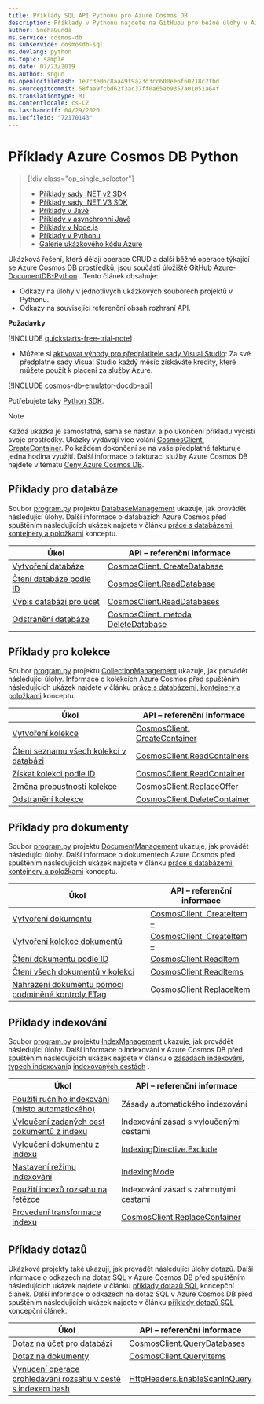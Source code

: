 ```yaml
---
title: Příklady SQL API Pythonu pro Azure Cosmos DB
description: Příklady v Pythonu najdete na GitHubu pro běžné úlohy v Azure Cosmos DB, včetně operací CRUD.
author: SnehaGunda
ms.service: cosmos-db
ms.subservice: cosmosdb-sql
ms.devlang: python
ms.topic: sample
ms.date: 07/23/2019
ms.author: sngun
ms.openlocfilehash: 1e7c3e06c8aa49f9a23d3cc600ee6f60218c2fbd
ms.sourcegitcommit: 58faa9fcbd62f3ac37ff0a65ab9357a01051a64f
ms.translationtype: MT
ms.contentlocale: cs-CZ
ms.lasthandoff: 04/29/2020
ms.locfileid: "72170143"
---
```

# <a name="azure-cosmos-db-python-examples"></a>Příklady Azure Cosmos DB Python

> [!div class="op_single_selector"]
> * [Příklady sady .NET v2 SDK](sql-api-dotnet-samples.md)
> * [Příklady sady .NET V3 SDK](sql-api-dotnet-v3sdk-samples.md)
> * [Příklady v Javě](sql-api-java-samples.md)
> * [Příklady v asynchronní Javě](sql-api-async-java-samples.md)
> * [Příklady v Node.js](sql-api-nodejs-samples.md)
> * [Příklady v Pythonu](sql-api-python-samples.md)
> * [Galerie ukázkového kódu Azure](https://azure.microsoft.com/resources/samples/?sort=0&service=cosmos-db)
> 
> 

Ukázková řešení, která dělají operace CRUD a další běžné operace týkající se Azure Cosmos DB prostředků, jsou součástí úložiště GitHub [Azure-DocumentDB-Python](https://github.com/Azure/azure-documentdb-python) . Tento článek obsahuje:

* Odkazy na úlohy v jednotlivých ukázkových souborech projektů v Pythonu. 
* Odkazy na související referenční obsah rozhraní API.

**Požadavky**

[!INCLUDE [quickstarts-free-trial-note](../../includes/quickstarts-free-trial-note.md)]

- Můžete si [aktivovat výhody pro předplatitele sady Visual Studio](https://azure.microsoft.com/pricing/member-offers/msdn-benefits-details/?ref=microsoft.com&utm_source=microsoft.com&utm_medium=docs&utm_campaign=visualstudio): Za své předplatné sady Visual Studio každý měsíc získáváte kredity, které můžete použít k placení za služby Azure.

[!INCLUDE [cosmos-db-emulator-docdb-api](../../includes/cosmos-db-emulator-docdb-api.md)]

Potřebujete taky [Python SDK](sql-api-sdk-python.md). 
   
   > [!NOTE]
   > Každá ukázka je samostatná, sama se nastaví a po ukončení příkladu vyčistí svoje prostředky. Ukázky vydávají více volání [CosmosClient. CreateContainer](/python/api/azure-cosmos/azure.cosmos.cosmos_client.cosmosclient?view=azure-python#createcontainer-database-link--collection--options-none-). Po každém dokončení se na vaše předplatné fakturuje jedna hodina využití. Další informace o fakturaci služby Azure Cosmos DB najdete v tématu [Ceny Azure Cosmos DB](https://azure.microsoft.com/pricing/details/cosmos-db/).
   > 
   > 

## <a name="database-examples"></a>Příklady pro databáze
Soubor [program.py](https://github.com/Azure/azure-documentdb-python/blob/master/samples/DatabaseManagement/Program.py) projektu [DatabaseManagement](https://github.com/Azure/azure-documentdb-python/blob/master/samples/DatabaseManagement) ukazuje, jak provádět následující úlohy. Další informace o databázích Azure Cosmos před spuštěním následujících ukázek najdete v článku [práce s databázemi, kontejnery a položkami](databases-containers-items.md) konceptu. 

| Úkol | API – referenční informace |
| --- | --- |
| [Vytvoření databáze](https://github.com/Azure/azure-documentdb-python/blob/master/samples/DatabaseManagement/Program.py#L65-L76) |[CosmosClient. CreateDatabase](/python/api/azure-cosmos/azure.cosmos.cosmos_client.cosmosclient?view=azure-python#createdatabase-database--options-none-) |
| [Čtení databáze podle ID](https://github.com/Azure/azure-documentdb-python/blob/master/samples/DatabaseManagement/Program.py#L79-L96) |[CosmosClient.ReadDatabase](/python/api/azure-cosmos/azure.cosmos.cosmos_client.cosmosclient?view=azure-python#readdatabase-database-link--options-none-) |
| [Výpis databází pro účet](https://github.com/Azure/azure-documentdb-python/blob/master/samples/DatabaseManagement/Program.py#L99-L110) |[CosmosClient.ReadDatabases](/python/api/azure-cosmos/azure.cosmos.cosmos_client.cosmosclient?view=azure-python#readdatabases-options-none-) |
| [Odstranění databáze](https://github.com/Azure/azure-documentdb-python/blob/master/samples/DatabaseManagement/Program.py#L113-L126) |[CosmosClient. metoda DeleteDatabase](/python/api/azure-cosmos/azure.cosmos.cosmos_client.cosmosclient?view=azure-python#deletedatabase-database-link--options-none-) |

## <a name="collection-examples"></a>Příklady pro kolekce
Soubor [program.py](https://github.com/Azure/azure-documentdb-python/blob/master/samples/CollectionManagement/Program.py) projektu [CollectionManagement](https://github.com/Azure/azure-documentdb-python/blob/master/samples/CollectionManagement) ukazuje, jak provádět následující úlohy. Informace o kolekcích Azure Cosmos před spuštěním následujících ukázek najdete v článku [práce s databázemi, kontejnery a položkami](databases-containers-items.md) konceptu. 

| Úkol | API – referenční informace |
| --- | --- |
| [Vytvoření kolekce](https://github.com/Azure/azure-documentdb-python/blob/master/samples/CollectionManagement/Program.py#L84-L135) |[CosmosClient. CreateContainer](/python/api/azure-cosmos/azure.cosmos.cosmos_client.cosmosclient?view=azure-python#createcontainer-database-link--collection--options-none-) |
| [Čtení seznamu všech kolekcí v databázi](https://github.com/Azure/azure-documentdb-python/blob/master/samples/CollectionManagement/Program.py#L210-L222) |[CosmosClient.ReadContainers](/python/api/azure-cosmos/azure.cosmos.cosmos_client.cosmosclient?view=azure-python#readcontainers-database-link--options-none-) |
| [Získat kolekci podle ID](https://github.com/Azure/azure-documentdb-python/blob/master/samples/CollectionManagement/Program.py#L190-L208) |[CosmosClient.ReadContainer](/python/api/azure-cosmos/azure.cosmos.cosmos_client.cosmosclient?view=azure-python#readcontainer-collection-link--options-none-) |
| [Změna propustnosti kolekce](https://github.com/Azure/azure-documentdb-python/blob/master/samples/CollectionManagement/Program.py#L184-L188) | [CosmosClient.ReplaceOffer](/python/api/azure-cosmos/azure.cosmos.cosmos_client.cosmosclient?view=azure-python#replaceoffer-offer-link--offer-)|
| [Odstranění kolekce](https://github.com/Azure/azure-documentdb-python/blob/master/samples/CollectionManagement/Program.py#L224-L238) |[CosmosClient.DeleteContainer](/python/api/azure-cosmos/azure.cosmos.cosmos_client.cosmosclient?view=azure-python#deletecontainer-collection-link--options-none-) |

## <a name="document-examples"></a>Příklady pro dokumenty
Soubor [program.py](https://github.com/Azure/azure-documentdb-python/blob/master/samples/DocumentManagement/Program.py) projektu [DocumentManagement](https://github.com/Azure/azure-documentdb-python/blob/master/samples/DocumentManagement) ukazuje, jak provádět následující úlohy. Další informace o dokumentech Azure Cosmos před spuštěním následujících ukázek najdete v článku [práce s databázemi, kontejnery a položkami](databases-containers-items.md) konceptu. 

| Úkol | API – referenční informace |
| --- | --- |
| [Vytvoření dokumentu](https://github.com/Azure/azure-documentdb-python/blob/master/samples/DocumentManagement/Program.py#L55-L66) |[CosmosClient. CreateItem –](/python/api/azure-cosmos/azure.cosmos.cosmos_client.cosmosclient?view=azure-python#createitem-database-or-container-link--document--options-none-) |
| [Vytvoření kolekce dokumentů](https://github.com/Azure/azure-documentdb-python/blob/master/samples/DocumentManagement/Program.py#L55-L66) |[CosmosClient. CreateItem –](/python/api/azure-cosmos/azure.cosmos.cosmos_client.cosmosclient?view=azure-python#createitem-database-or-container-link--document--options-none-) |
| [Čtení dokumentu podle ID](https://github.com/Azure/azure-documentdb-python/blob/master/samples/DocumentManagement/Program.py#L69-L78) |[CosmosClient.ReadItem](/python/api/azure-cosmos/azure.cosmos.cosmos_client.cosmosclient?view=azure-python#readitem-document-link--options-none-) |
| [Čtení všech dokumentů v kolekci](https://github.com/Azure/azure-documentdb-python/blob/master/samples/DocumentManagement/Program.py#L81-L92) |[CosmosClient.ReadItems](/python/api/azure-cosmos/azure.cosmos.cosmos_client.cosmosclient?view=azure-python#readitems-collection-link--feed-options-none-) |
| [Nahrazení dokumentu pomocí podmíněné kontroly ETag](https://github.com/Azure/azure-cosmos-python/blob/a21f6fb4bad3f59909ef43558b598f9fb476b7bc/test/crud_tests.py#L1216-L1218) | [CosmosClient.ReplaceItem](/python/api/azure-cosmos/azure.cosmos.cosmos_client.cosmosclient?view=azure-python#replaceitem-document-link--new-document--options-none-) |

## <a name="indexing-examples"></a>Příklady indexování
Soubor [program.py](https://github.com/Azure/azure-documentdb-python/blob/master/samples/IndexManagement/Program.py) projektu [IndexManagement](https://github.com/Azure/azure-documentdb-python/blob/master/samples/IndexManagement) ukazuje, jak provádět následující úlohy.  Další informace o indexování v Azure Cosmos DB před spuštěním následujících ukázek najdete v článku o [zásadách indexování](index-policy.md), [typech indexování](index-types.md)a [indexovaných cestách](index-paths.md) . 

| Úkol | API – referenční informace |
| --- | --- |
| [Použití ručního indexování (místo automatického)](https://github.com/Azure/azure-documentdb-python/blob/master/samples/IndexManagement/Program.py#L245-L246) | Zásady automatického indexování |
| [Vyloučení zadaných cest dokumentů z indexu](https://github.com/Azure/azure-documentdb-python/blob/master/samples/IndexManagement/Program.py#L294-L367) | Indexování zásad s vyloučenými cestami|
| [Vyloučení dokumentu z indexu](https://github.com/Azure/azure-documentdb-python/blob/master/samples/IndexManagement/Program.py#L204-L210) |[IndexingDirective.Exclude](/python/api/azure-cosmos/azure.cosmos.documents.indexingdirective#exclude) |
| [Nastavení režimu indexování](https://github.com/Azure/azure-documentdb-python/blob/master/samples/IndexManagement/Program.py#L533) |[IndexingMode](/python/api/azure-cosmos/azure.cosmos.documents.indexingmode) |
| [Použití indexů rozsahu na řetězce](https://github.com/Azure/azure-documentdb-python/blob/master/samples/IndexManagement/Program.py#L440-L456) | Indexování zásad s zahrnutými cestami|
| [Provedení transformace indexu](https://github.com/Azure/azure-documentdb-python/blob/master/samples/IndexManagement/Program.py#L514-L559) |[CosmosClient.ReplaceContainer](/python/api/azure-cosmos/azure.cosmos.cosmos_client.cosmosclient?view=azure-python#replacecontainer-collection-link--collection--options-none-) |

## <a name="query-examples"></a>Příklady dotazů
Ukázkové projekty také ukazují, jak provádět následující úlohy dotazů. Další informace o odkazech na dotaz SQL v Azure Cosmos DB před spuštěním následujících ukázek najdete v článku [příklady dotazů SQL](how-to-sql-query.md) koncepční článek. Další informace o odkazech na dotaz SQL v Azure Cosmos DB před spuštěním následujících ukázek najdete v článku [příklady dotazů SQL](how-to-sql-query.md) koncepční článek. 


| Úkol | API – referenční informace |
| --- | --- |
| [Dotaz na účet pro databázi](https://github.com/Azure/azure-documentdb-python/blob/master/samples/DatabaseManagement/Program.py#L49-L62) |[CosmosClient.QueryDatabases](/python/api/azure-cosmos/azure.cosmos.cosmos_client.cosmosclient?view=azure-python#querydatabases-query--options-none-) |
| [Dotaz na dokumenty](https://github.com/Azure/azure-documentdb-python/blob/master/samples/IndexManagement/Program.py#L152-L169) |[CosmosClient.QueryItems](/python/api/azure-cosmos/azure.cosmos.cosmos_client.cosmosclient?view=azure-python#queryitems-database-or-container-link--query--options-none--partition-key-none-) |
| [Vynucení operace prohledávání rozsahu v cestě s indexem hash](https://github.com/Azure/azure-documentdb-python/blob/master/samples/IndexManagement/Program.py#L409-L415) |[HttpHeaders.EnableScanInQuery](/python/api/azure-cosmos/azure.cosmos.http_constants.httpheaders#enablescaninquery) |

